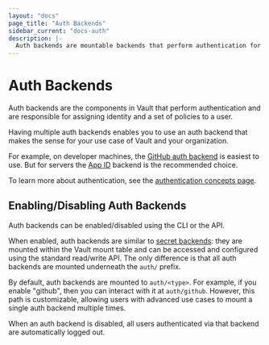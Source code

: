 ```yaml
---
layout: "docs"
page_title: "Auth Backends"
sidebar_current: "docs-auth"
description: |-
  Auth backends are mountable backends that perform authentication for Vault.
---
```


# Auth Backends

Auth backends are the components in Vault that perform authentication
and are responsible for assigning identity and a set of policies to a
user.

Having multiple auth backends enables you to use an auth backend
that makes the sense for your use case of Vault and your organization.

For example, on developer machines, the [GitHub auth backend](/docs/auth/github.html)
is easiest to use. But for servers the [App ID](/docs/auth/app-id.html)
backend is the recommended choice.

To learn more about authentication, see the
[authentication concepts page](/docs/concepts/auth.html).

## Enabling/Disabling Auth Backends

Auth backends can be enabled/disabled using the CLI or the API.

When enabled, auth backends are similar to [secret backends](/docs/secret/index.html):
they are mounted within the Vault mount table and can be accessed
and configured using the standard read/write API. The only difference
is that all auth backends are mounted underneath the `auth/` prefix.

By default, auth backends are mounted to `auth/<type>`. For example,
if you enable "github", then you can interact with it at `auth/github`.
However, this path is customizable, allowing users with advanced use
cases to mount a single auth backend multiple times.

When an auth backend is disabled, all users authenticated via that
backend are automatically logged out.
